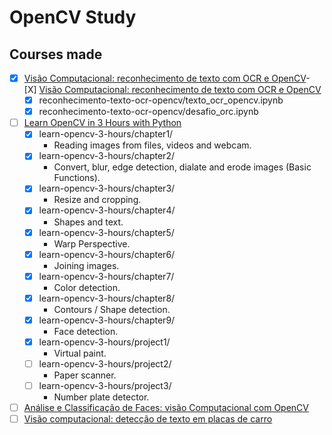 # OpenCV Study 

## Courses made

- [X] [Visão Computacional: reconhecimento de texto com OCR e OpenCV](https://cursos.alura.com.br/course/visao-computacional-reconhecimento-texto-ocr-opencv)- [X] [Visão Computacional: reconhecimento de texto com OCR e OpenCV](https://cursos.alura.com.br/course/visao-computacional-reconhecimento-texto-ocr-opencv)
	- [X] reconhecimento-texto-ocr-opencv/texto_ocr_opencv.ipynb
	- [X] reconhecimento-texto-ocr-opencv/desafio_orc.ipynb
- [ ] [Learn OpenCV in 3 Hours with Python](https://www.youtube.com/watch?v=WQeoO7MI0Bs)
  - [X] learn-opencv-3-hours/chapter1/
    - Reading images from files,
      videos and webcam.
  - [X] learn-opencv-3-hours/chapter2/
    - Convert, blur,
      edge detection, dialate
      and erode images (Basic Functions).
  - [X] learn-opencv-3-hours/chapter3/
    - Resize and cropping.
  - [X] learn-opencv-3-hours/chapter4/
    - Shapes and text.
  - [X] learn-opencv-3-hours/chapter5/
    - Warp Perspective.
  - [X] learn-opencv-3-hours/chapter6/
    - Joining images.
  - [X] learn-opencv-3-hours/chapter7/
    - Color detection.
  - [X] learn-opencv-3-hours/chapter8/
    - Contours / Shape detection.
  - [X] learn-opencv-3-hours/chapter9/
    - Face detection.
  - [X] learn-opencv-3-hours/project1/
    - Virtual paint.
  - [ ] learn-opencv-3-hours/project2/
    - Paper scanner.
  - [ ] learn-opencv-3-hours/project3/
    - Number plate detector.
- [ ] [Análise e Classificação de Faces: visão Computacional com OpenCV](https://cursos.alura.com.br/course/analise-classificacao-faces-visao-computacional-opencv)
- [ ] [Visão computacional: detecção de texto em placas de carro](https://cursos.alura.com.br/course/visao-computacional-deteccao-texto-placas-carro)
